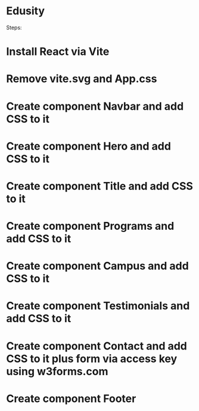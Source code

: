 # Edusity
Steps: 
# Install React via Vite
# Remove vite.svg and App.css
# Create component Navbar and add CSS to it 
# Create component Hero and add CSS to it
# Create component Title and add CSS to it
# Create component Programs and add CSS to it
# Create component Campus and add CSS to it
# Create component Testimonials and add CSS to it
# Create component Contact and add CSS to it plus form via access key using w3forms.com
# Create component Footer   
